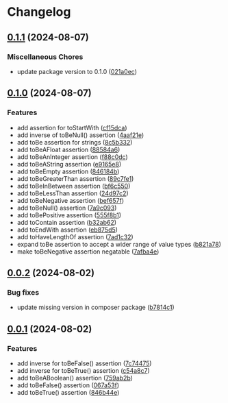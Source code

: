 # Changelog

## [0.1.1](https://github.com/Haberkamp/phluent/compare/v0.1.0...v0.1.1) (2024-08-07)


### Miscellaneous Chores

* update package version to 0.1.0 ([021a0ec](https://github.com/Haberkamp/phluent/commit/021a0ec29ba379cd58cc63a8d6eedb530a7c2f77))

## [0.1.0](https://github.com/Haberkamp/phluent/compare/v0.0.2...v0.1.0) (2024-08-07)


### Features

* add assertion for toStartWith ([cf15dca](https://github.com/Haberkamp/phluent/commit/cf15dcad7a64dca32e15ec757dc1d26f4b486e92))
* add inverse of toBeNull() assertion ([4aaf21e](https://github.com/Haberkamp/phluent/commit/4aaf21e8bec1430e87c4b9ba229ebc0c067650c9))
* add toBe assertion for strings ([8c5b332](https://github.com/Haberkamp/phluent/commit/8c5b332405391f27426c65ed99c6121df9a74861))
* add toBeAFloat assertion ([88584a6](https://github.com/Haberkamp/phluent/commit/88584a6bbeeb73b6d50f6ab6404fd46a37413b87))
* add toBeAnInteger assertion ([f88c0dc](https://github.com/Haberkamp/phluent/commit/f88c0dc730f6b5f821bf898b0000a8e963ba1872))
* add toBeAString assertion ([e9165e8](https://github.com/Haberkamp/phluent/commit/e9165e8034db7af29241b3919f4fd66cc3222b20))
* add toBeEmpty assertion ([846184b](https://github.com/Haberkamp/phluent/commit/846184b6661a0dae3a3b64c3282320990b820c72))
* add toBeGreaterThan assertion ([89c7fe1](https://github.com/Haberkamp/phluent/commit/89c7fe1e8302a24787df7016fc059cefc3b5ba63))
* add toBeInBetween assertion ([bf6c550](https://github.com/Haberkamp/phluent/commit/bf6c55036e6b35586519aa01ecb0689a3023b670))
* add toBeLessThan assertion ([24d97c2](https://github.com/Haberkamp/phluent/commit/24d97c2aa43762820e6081d4f02180f69b1e6dd7))
* add toBeNegative assertion ([bef657f](https://github.com/Haberkamp/phluent/commit/bef657f5c6ac5cf7e703c545fe2938be120bb16e))
* add toBeNull() assertion ([7a9c093](https://github.com/Haberkamp/phluent/commit/7a9c09382783f6b8673b79e67eb7bd0337d38181))
* add toBePositive assertion ([555f8b1](https://github.com/Haberkamp/phluent/commit/555f8b1948e6f66df910fafa802aa5ac2a1dce6e))
* add toContain assertion ([b32ab62](https://github.com/Haberkamp/phluent/commit/b32ab62af8b34a5a1e4ca4e2534a20c3979b5b83))
* add toEndWith assertion ([eb875d5](https://github.com/Haberkamp/phluent/commit/eb875d5c2e220319ceae4d394e0255800f53fb06))
* add toHaveLengthOf assertion ([7ad1c32](https://github.com/Haberkamp/phluent/commit/7ad1c323115195f5d8f70e8059b0c8e3270214df))
* expand toBe assertion to accept a wider range of value types ([b821a78](https://github.com/Haberkamp/phluent/commit/b821a7847616f901da1fc7056d51d70317736e87))
* make toBeNegative assertion negatable ([7afba4e](https://github.com/Haberkamp/phluent/commit/7afba4e77f05cb0fe807be6c3d75723ef9732922))

## [0.0.2](https://github.com/Haberkamp/phluent/compare/v0.0.1...v0.0.2) (2024-08-02)

### Bug fixes

* update missing version in composer package ([b7814c1](https://github.com/Haberkamp/phluent/commit/b7814c17bbc6d6c55dd683cae31c05342015f278))

## [0.0.1](https://github.com/Haberkamp/phluent/commits/v0.0.1) (2024-08-02)

### Features

* add inverse for toBeFalse() assertion ([7c74475](https://github.com/Haberkamp/phluent/commit/7c74475182778fbc152cef66132e6ff6a1d40bf4))
* add inverse for toBeTrue() assertion ([c54a8c7](https://github.com/Haberkamp/phluent/commit/c54a8c7350ca0f46f592fd99d96c416d23c58673))
* add toBeABoolean() assertion ([759ab2b](https://github.com/Haberkamp/phluent/commit/759ab2bc0c8507f6aae591388bbba62a0cc718e1))
* add toBeFalse() assertion ([067a53f](https://github.com/Haberkamp/phluent/commit/067a53fe81aad6c4895d49588e8d3124407a06fe))
* add toBeTrue() assertion ([846b44e](https://github.com/Haberkamp/phluent/commit/846b44e0842ac15863453589562c531e1c21d461))
